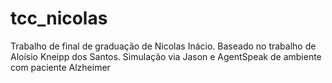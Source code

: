 # tcc_nicolas
Trabalho de final de graduação de Nicolas Inácio. Baseado no trabalho de Aloísio Kneipp dos Santos. Simulação via Jason e AgentSpeak de ambiente com paciente Alzheimer
